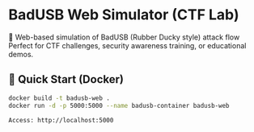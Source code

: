 # BadUSB Web Simulator (CTF Lab)

🧪 Web-based simulation of BadUSB (Rubber Ducky style) attack flow  
Perfect for CTF challenges, security awareness training, or educational demos.

## 🐳 Quick Start (Docker)

```bash
docker build -t badusb-web .
docker run -d -p 5000:5000 --name badusb-container badusb-web

Access: http://localhost:5000